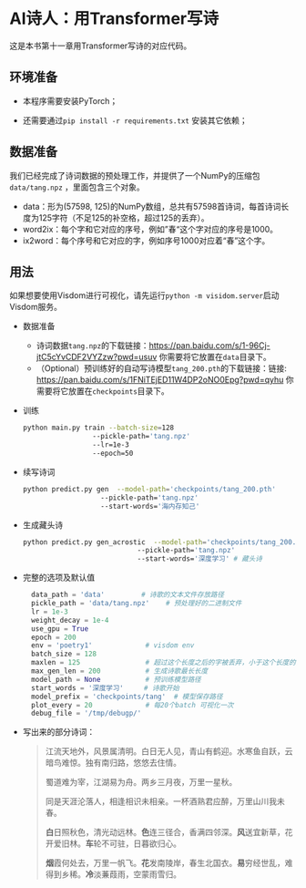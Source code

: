 # AI诗人：用Transformer写诗

这是本书第十一章用Transformer写诗的对应代码。

## 环境准备

- 本程序需要安装PyTorch；

- 还需要通过`pip install -r requirements.txt` 安装其它依赖；

## 数据准备

我们已经完成了诗词数据的预处理工作，并提供了一个NumPy的压缩包`data/tang.npz` ，里面包含三个对象。

- data：形为(57598, 125)的NumPy数组，总共有57598首诗词，每首诗词长度为125字符（不足125的补空格，超过125的丢弃）。
- word2ix：每个字和它对应的序号，例如”春“这个字对应的序号是1000。
- ix2word：每个序号和它对应的字，例如序号1000对应着“春”这个字。

## 用法

如果想要使用Visdom进行可视化，请先运行`python -m visidom.server`启动Visdom服务。

- 数据准备

  - 诗词数据`tang.npz`的下载链接：https://pan.baidu.com/s/1-96Cj-jtC5cYvCDF2VYZzw?pwd=usuv 你需要将它放置在`data`目录下。
  - （Optional）预训练好的自动写诗模型`tang_200.pth`的下载链接：链接: https://pan.baidu.com/s/1FNiTEjED11W4DP2oNO0Epg?pwd=qyhu 你需要将它放置在`checkpoints`目录下。

- 训练

    ```bash
    python main.py train --batch-size=128
                     --pickle-path='tang.npz'
                     --lr=1e-3 
                     --epoch=50
    ```

- 续写诗词

    ```bash
    python predict.py gen  --model-path='checkpoints/tang_200.pth' 
					   --pickle-path='tang.npz' 
					   --start-words='海内存知己'
    ```

- 生成藏头诗

    ```bash
    python predict.py gen_acrostic  --model-path='checkpoints/tang_200.pth' 
					 			--pickle-path='tang.npz' 
					 			--start-words='深度学习' # 藏头诗
    ```

- 完整的选项及默认值

  ```python
    data_path = 'data'         # 诗歌的文本文件存放路径
    pickle_path = 'data/tang.npz'    # 预处理好的二进制文件
    lr = 1e-3
    weight_decay = 1e-4
    use_gpu = True
    epoch = 200
    env = 'poetry1'             # visdom env
    batch_size = 128
    maxlen = 125                # 超过这个长度之后的字被丢弃，小于这个长度的在前面补空格
    max_gen_len = 200           # 生成诗歌最长长度
    model_path = None           # 预训练模型路径
    start_words = '深度学习'     # 诗歌开始
    model_prefix = 'checkpoints/tang'  # 模型保存路径
    plot_every = 20             # 每20个batch 可视化一次
    debug_file = '/tmp/debugp/'
  ```

- 写出来的部分诗词：

    > 江流天地外，风景属清明。白日无人见，青山有鹤迎。水寒鱼自跃，云暗鸟难惊。独有南归路，悠悠去住情。
    >
    > 蜀道难为宰，江湖易为舟。两乡三月夜，万里一星秋。
    >
    > 同是天涯沦落人，相逢相识未相亲。一杯酒熟君应醉，万里山川我未春。
    >
    > **白**日照秋色，清光动远林。**色**连三径合，香满四邻深。**风**送宜新草，花开爱旧林。**车**轮不可驻，日暮欲归心。
    >
    > **烟**霞何处去，万里一帆飞。**花**发南陵岸，春生北国衣。**易**穷经世乱，难得到乡稀。**冷**淡蒹葭雨，空蒙雨雪归。



